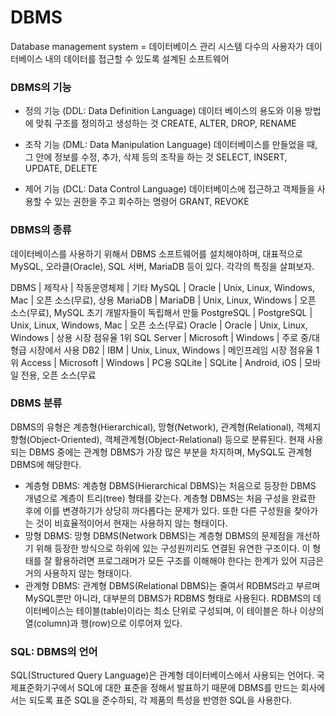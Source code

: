 # DBMS
Database management system = 데이터베이스 관리 시스템
다수의 사용자가 데이터베이스 내의 데이터를 접근할 수 있도록 설계된 소프트웨어

### DBMS의 기능
- 정의 기능 (DDL: Data Definition Language)
  데이터 베이스의 용도와 이용 방법에 맞춰 구조를 정의하고 생성하는 것
  CREATE, ALTER, DROP, RENAME

- 조작 기능 (DML: Data Manipulation Language)
  데이터베이스를 만들었을 때, 그 안에 정보를 수정, 추가, 삭제 등의 조작을 하는 것
  SELECT, INSERT, UPDATE, DELETE

- 제어 기능 (DCL: Data Control Language)
  데이터베이스에 접근하고 객체들을 사용할 수 있는 권한을 주고 회수하는 명령어
  GRANT, REVOKE


### DBMS의 종류
데이터베이스를 사용하기 위해서 DBMS 소프트웨어를 설치해야하며, 대표적으로 MySQL, 오라클(Oracle), SQL 서버, MariaDB 등이 있다.
각각의 특징을 살펴보자.

DBMS 	   |    제작사	    |          작동운영체제	             |     기타
MySQL	   |   Oracle     |    Unix, Linux, Windows, Mac	|  오픈 소스(무료), 상용
MariaDB	   |   MariaDB	  |    Unix, Linux, Windows	        |  오픈 소스(무료), MySQL 초기 개발자들이 독립해서 만듦
PostgreSQL |  PostgreSQL  |    Unix, Linux, Windows, Mac	|  오픈 소스(무료)
Oracle	   |    Oracle	  |    Unix, Linux, Windows	        |  상용 시장 점유율 1위
SQL Server |  Microsoft	  |    Windows	                    |  주로 중/대형급 시장에서 사용
DB2	       |     IBM	  |    Unix, Linux, Windows         |  메인프레임 시장 점유율 1위
Access     |  Microsoft   |    Windows	                    |  PC용
SQLite	   |    SQLite	  |    Android, iOS	                |  모바일 전용, 오픈 소스(무료


### DBMS 분류
DBMS의 유형은 계층형(Hierarchical), 망형(Network), 관계형(Relational), 객체지향형(Object-Oriented), 객체관계형(Object-Relational) 등으로 분류된다. 현재 사용되는 DBMS 중에는 관계형 DBMS가 가장 많은 부분을 차지하며, MySQL도 관계형 DBMS에 해당한다.

- 계층형 DBMS: 계층형 DBMS(Hierarchical DBMS)는 처음으로 등장한 DBMS 개념으로 계층이 트리(tree) 형태를 갖는다. 계층형 DBMS는 처음 구성을 완료한 후에 이를 변경하기가 상당히 까다롭다는 문제가 있다. 또한 다른 구성원을 찾아가는 것이 비효율적이어서 현재는 사용하지 않는 형태이다. 
- 망형 DBMS: 망형 DBMS(Network DBMS)는 계층형 DBMS의 문제점을 개선하기 위해 등장한 방식으로 하위에 있는 구성원끼리도 연결된 유연한 구조이다. 이 형태를 잘 활용하려면 프로그래머가 모든 구조를 이해해야 한다는 한계가 있어 지금은 거의 사용하지 않는 형태이다.
- 관계형 DBMS: 관계형 DBMS(Relational DBMS)는 줄여서 RDBMS라고 부르며 MySQL뿐만 아니라, 대부분의 DBMS가 RDBMS 형태로 사용된다. RDBMS의 데이터베이스는 테이블(table)이라는 최소 단위로 구성되며, 이 테이블은 하나 이상의 열(column)과 행(row)으로 이루어져 있다.

### SQL: DBMS의 언어
SQL(Structured Query Language)은 관계형 데이터베이스에서 사용되는 언어다. 국제표준화기구에서 SQL에 대한 표준을 정해서 발표하기 때문에 DBMS를 만드는 회사에서는 되도록 표준 SQL을 준수하되, 각 제품의 특성을 반영한 SQL을 사용한다.
